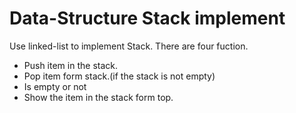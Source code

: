 # Data-Structure Stack implement

Use linked-list to implement Stack.
There are four fuction.
* Push item in the stack.
* Pop item form stack.(if the stack is not empty)
* Is empty or not
* Show the item in the stack form top.
